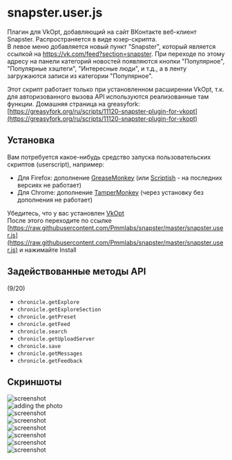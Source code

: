 # snapster.user.js
Плагин для VkOpt, добавляющий на сайт ВКонтакте веб-клиент Snapster. Распространяется в виде юзер-скрипта.<br>
В левое меню добавляется новый пункт "Snapster", который является ссылкой на https://vk.com/feed?section=snapster. При переходе по этому адресу на панели категорий новостей появляются кнопки "Популярное", "Популярные хэштеги", "Интересные люди", и т.д., а в ленту загружаются записи из категории "Популярное".

Этот скрипт работает только при установленном расширении VkOpt, т.к. для авторизованного вызова API используются реализованные там функции.
Домашняя страница на greasyfork: [https://greasyfork.org/ru/scripts/11120-snapster-plugin-for-vkopt](https://greasyfork.org/ru/scripts/11120-snapster-plugin-for-vkopt)

Установка
--
Вам потребуется какое-нибудь средство запуска пользовательских скриптов (userscript), например:
   - Для Firefox: дополнение [GreaseMonkey](http://www.greasespot.net/) (или [Scriptish](http://scriptish.org/) - на последних версиях не работает)
   - Для Chrome: дополнение [TamperMonkey](https://chrome.google.com/webstore/detail/tampermonkey/dhdgffkkebhmkfjojejmpbldmpobfkfo?hl=ru) (через установку без дополнения не работает)

Убедитесь, что у вас установлен [VkOpt](http://vkopt.net)<br>
После этого переходите по ссылке [https://raw.githubusercontent.com/Pmmlabs/snapster/master/snapster.user.js](https://raw.githubusercontent.com/Pmmlabs/snapster/master/snapster.user.js) и нажимайте Install

## Задействованные методы API
(9/20)
   - `chronicle.getExplore`
   - `chronicle.getExploreSection`
   - `chronicle.getPreset`
   - `chronicle.getFeed`
   - `chronicle.search`
   - `chronicle.getUploadServer`
   - `chronicle.save`
   - `chronicle.getMessages`
   - `chronicle.getFeedback`
   
## Скриншоты

![screenshot](https://pp.vk.me/c629405/v629405347/a24e/ysoNuUPWeWM.jpg)<br>
![adding the photo](https://cloud.githubusercontent.com/assets/2682026/9694031/bcde5aea-535d-11e5-83a5-781b9e569713.jpg)<br>
![screenshot](https://pp.vk.me/c629405/v629405347/a23a/X9oF7t4c4ig.jpg)<br>
![screenshot](https://pp.vk.me/c629405/v629405347/a214/hNBobnPNHmY.jpg)<br>
![screenshot](https://pp.vk.me/c629405/v629405347/a21c/RUMzjbsnnPw.jpg)<br>
![screenshot](https://pp.vk.me/c629405/v629405347/a20b/my2KjAw2GWU.jpg)<br>
![screenshot](https://pp.vk.me/c629405/v629405347/a226/UGrGaho3om4.jpg)<br>
![screenshot](https://pp.vk.me/c629405/v629405347/a230/zaqKIe8tvQM.jpg)



